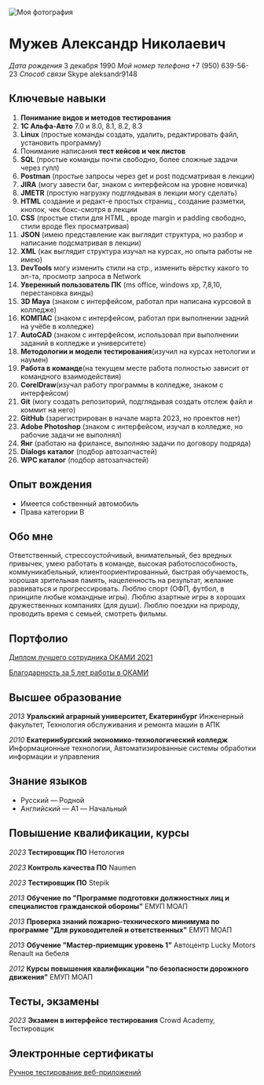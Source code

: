 ![Моя фотография](https://img.hhcdn.ru/photo/546004074.jpeg?t=1678629334&h=WHwiG5yfkjjGLUI4-2bFEQ)

# Мужев Александр Николаевич
_Дата рождения_ 3 декабря 1990
_Мой номер телефона_ +7 (950) 639-56-23
_Способ связи_ Skype aleksandr9148


## Ключевые навыки

 1. **Понимание видов и методов тестирования**
 2. **1С Альфа-Авто** 7.0 и 8.0, 8.1, 8.2, 8.3
 3. **Linux** (простые команды создать, удалить, редактировать файл, установить программу)
 4. Понимание написания **тест кейсов и чек листов**
 5. **SQL** (простые команды почти свободно, более сложные задачи через гулл)
 6. **Postman** (простые запросы через get и post подсматривая в лекции)
 7. **JIRA** (могу завести баг, знаком с интерфейсом на уровне новичка)
 8. **JMETR** (простую нагрузку подглядывая в лекции могу сделать)
 9. **HTML** создание и редакт-е простых страниц , создание разметки, кнопок, чек бокс-смотря в лекции
 10. **CSS** (простые стили для HTML , вроде margin и padding свободно, стили вроде flex просматривая)
 11. **JSON** (имею представление как выглядит структура, но разбор и написание подсматривая в лекции)
 12. **XML** (как выглядит структура изучал на курсах, но опыта работы не имею)
 13. **DevTools** могу изменить стили на стр., изменить вёрстку какого то эл-та, просмотр запроса в Network
 14. **Уверенный пользователь ПК** (ms office, windows xp, 7,8,10, перестановка винды)
 15. **3D Maya** (знаком с интерфейсом, работал при написана курсовой в колледже)
 16. **КОМПАС** (знаком с интерфейсом, работал при выполнении задний на учёбе в колледже)
 17. **AutoCAD** (знаком с интерфейсом, использовал при выполнении заданий в колледже и университете)
 18. **Методологии и модели тестирования**(изучил на курсах нетологии и наумен)
 19. **Работа в команде**(на текущем месте работа полностью зависит от командного взаимодействия)
 20. **CorelDraw**(изучал работу программы в колледже, знаком с интерфейсом)
 21. **Git** (могу создать репозиторий, подглядывая создать отслеж файл и коммит на него)
 22. **GitHub** (зарегистрирован в начале марта 2023, но проектов нет)
 23. **Adobe Photoshop** (знаком с интерфейсом, изучал в колледже, но рабочие задачи не выполнял)
 24. **Янг** (работаю на фрилансе, выполняю задачи по договору подряда)
 25. **Dialogs каталог** (подбор автозапчастей)
 26. **WPC каталог** (подбор автозапчастей)


## Опыт вождения

 - Имеется собственный автомобиль
 - Права категории B


## Обо мне

Ответственный, стрессоустойчивый, внимательный, без вредных привычек, умею работать в команде, высокая работоспособность, коммуникабельный, клиентоориентированный, быстрая обучаемость, хорошая зрительная память, нацеленность на результат, желание развиваться и прогрессировать.
Люблю спорт (ОФП, футбол, в принципе любые командные игры). Люблю азартные игры в хороших дружественных компаниях (для души). Люблю поездки на природу, проводить время с семьей, смотреть фильмы.


## Портфолио

[Диплом лучшего сотрудника ОКАМИ 2021](https://skr.sh/sInWnS8Hhy3?a)

[Благодарность за 5 лет работы в ОКАМИ](https://skr.sh/sIn3l1jccB3?a)

## Высшее образование

 _2013_ **Уральский аграрный университет, Екатеринбург** Инженерный факультет, Технология обслуживания и ремонта машин в АПК

 _2010_ **Екатеринбургский экономико-технологический колледж** Информационные технологии, Автоматизированные системы обработки информации и управления


## Знание языков

 - Русский — Родной
 - Английский — A1 — Начальный


## Повышение квалификации, курсы

 _2023_ **Тестировщик ПО** Нетология

 _2023_ **Контроль качества ПО** Naumen

 _2023_ **Тестировщик ПО** Stepik

 _2013_ **Обучение по "Программе подготовки должностных лиц и специалистов гражданской обороны"** ЕМУП МОАП

 _2013_ **Проверка знаний пожарно-технического минимума по программе "Для руководителей и ответственных"** ЕМУП МОАП

 _2013_ **Обучение "Мастер-приемщик уровень 1"** Автоцентр Lucky Motors Renault на бебеля

 _2012_ **Курсы повышения квалификации "по безопасности дорожного движения"** ЕМУП МОАП


## Тесты, экзамены

_2023_ **Экзамен в интерфейсе тестирования** Crowd Academy, Тестировщик


## Электронные сертификаты

[Ручное тестирование веб-приложений](https://skr.sh/sIQ0wWIUsXQ?a)